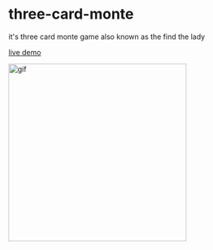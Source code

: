 # three-card-monte

it's three card monte game also known as the find the lady

[live demo](https://vue-three-card-monte.herokuapp.com/)

<img src="gif.gif" alt="gif" width="350" height="350">

